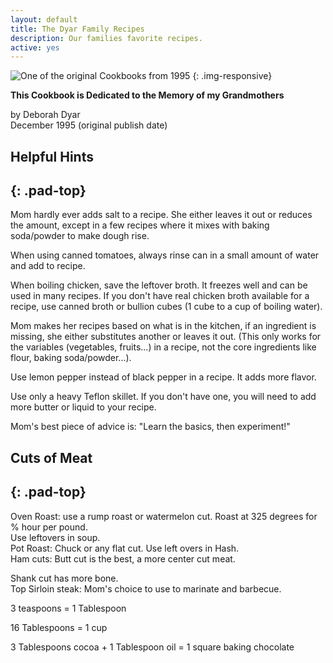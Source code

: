 ```yaml
---
layout: default
title: The Dyar Family Recipes
description: Our families favorite recipes.
active: yes
---
```


![One of the original Cookbooks from 1995]({{site.baseurl}}/assets/images/the-cookbook.jpg)
{: .img-responsive}

**This Cookbook is Dedicated to the Memory of my Grandmothers**

by Deborah Dyar  
December 1995 (original publish date) 



## Helpful Hints
{: .pad-top}
--- 
Mom hardly ever adds salt to a recipe. She either leaves it out or reduces the amount, except in a few recipes where it mixes with baking soda/powder to make dough rise. 

When using canned tomatoes, always rinse can in a small amount of water and add to recipe. 

When boiling chicken, save the leftover broth. It freezes well and can be used in many recipes. If you don't have real chicken broth available for a recipe, use canned broth or bullion cubes (1 cube to a cup of boiling water). 

Mom makes her recipes based on what is in the kitchen, if an ingredient is missing, she either substitutes another or leaves it out. (This only works for the variables (vegetables, fruits...) in a recipe, not the core ingredients like flour, baking soda/powder...). 

Use lemon pepper instead of black pepper in a recipe. It adds more flavor. 

Use only a heavy Teflon skillet. If you don't have one, you will need to add more butter or liquid to your recipe. 

Mom's best piece of advice is: "Learn the basics, then experiment!" 



## Cuts of Meat
{: .pad-top}
---
Oven Roast: use a rump roast or watermelon cut. Roast at 325 degrees for % hour per pound.  
Use leftovers in soup.  
Pot Roast: Chuck or any flat cut. Use left overs in Hash.  
Ham cuts: Butt cut is the best, a more center cut meat.   


Shank cut has more bone.  
Top Sirloin steak: Mom's choice to use to marinate and barbecue. 

3 teaspoons = 1 Tablespoon

16 Tablespoons = 1 cup

3 Tablespoons cocoa + 1 Tablespoon oil = 1 square baking chocolate
